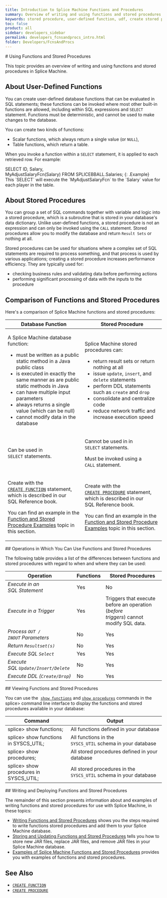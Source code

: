 ```yaml
---
title: Introduction to Splice Machine Functions and Procedures
summary: Overview of writing and using functions and stored procedures in Splice Machine
keywords: stored procedure, user-defined function, udf, create stored procedure, create function
toc: false
product: all
sidebar: developers_sidebar
permalink: developers_fcnsandprocs_intro.html
folder: Developers/FcnsAndProcs
---
```

<section>
<div class="TopicContent" data-swiftype-index="true" markdown="1">
# Using Functions and Stored Procedures

This topic provides an overview of writing and using functions and
stored procedures in Splice Machine.

## About User-Defined Functions

You can create user-defined database functions that can be evaluated in
SQL statements; these functions can be invoked where most other built-in
functions are allowed, including within SQL expressions and `SELECT`
statement. Functions must be deterministic, and cannot be used to make
changes to the database.

You can create two kinds of functions:

* Scalar functions, which always return a single value (or `NULL`),
* Table functions, which return a table.

When you invoke a function within a `SELECT` statement, it is applied to
each retrieved row. For example:

<div class="preWrapper" markdown="1">
    SELECT ID, Salary, MyAdjustSalaryFcn(Salary) FROM SPLICEBBALL.Salaries;
{: .Example}

</div>
This `SELECT` will execute the `MyAdjustSalaryFcn` to the `Salary` value
for each player in the table.

## About Stored Procedures

You can group a set of SQL commands together with variable and logic
into a stored procedure, which is a subroutine that is stored in your
database's data dictionary. Unlike user-defined functions, a stored
procedure is not an expression and can only be invoked using the `CALL`
statement. Stored procedures allow you to modify the database and return
`Result Sets` or nothing at all.

Stored procedures can be used for situations where a complex set of SQL
statements are required to process something, and that process is used
by various applications; creating a stored procedure increases
performance efficiency. They are typically used for:

* checking business rules and validating data before performing actions
* performing significant processing of data with the inputs to the
  procedure

## Comparison of Functions and Stored Procedures

Here's a comparison of Splice Machine functions and stored procedures:

<table summary="Tables comparing stored procedures and database functions.">
                <col />
                <col />
                <thead>
                    <tr>
                        <th>Database Function</th>
                        <th>Stored Procedure</th>
                    </tr>
                </thead>
                <tbody>
                    <tr>
                        <td>
                            <p class="noSpaceAbove">A Splice Machine database function:</p>
                            <ul>
                                <li>must be written as a public static method in a Java public class</li>
                                <li>is executed in exactly the same manner as are public static methods in Java</li>
                                <li>can have multiple input parameters</li>
                                <li>always returns a single value (which can be null)</li>
                                <li>cannot modify data in the database</li>
                            </ul>
                        </td>
                        <td>
                            <p class="noSpaceAbove">Splice Machine stored procedures can:</p>
                            <ul>
                                <li> return result sets or return nothing at all</li>
                                <li>issue <code>update</code>, <code>insert</code>, and <code>delete</code> statements</li>
                                <li>perform DDL statements such as <code>create</code> and <code>drop</code></li>
                                <li>consolidate and centralize code</li>
                                <li>reduce network traffic and increase execution speed</li>
                            </ul>
                        </td>
                    </tr>
                    <tr>
                        <td>Can be used in <code>SELECT</code> statements.</td>
                        <td>
                            <p class="noSpaceAbove">Cannot be used in in <code>SELECT</code> statements.</p>
                            <p>Must be invoked using a <code>CALL</code> statement.</p>
                        </td>
                    </tr>
                    <tr>
                        <td>
                            <p>Create with the <a href="sqlref_statements_createfunction.html"><code>CREATE FUNCTION</code></a> statement, which is described in our SQL Reference book.</p>
                            <p>You can find an example in the <a href="developers_fcnsandprocs_examples.html">Function and Stored Procedure Examples</a> topic in this section.</p>
                        </td>
                        <td>
                            <p>Create with the <a href="sqlref_statements_createprocedure.html"><code>CREATE PROCEDURE</code></a> statement, which is described in our SQL Reference book.</p>
                            <p>You can find an example in the <a href="developers_fcnsandprocs_examples.html">Function and Stored Procedure Examples</a> topic in this section.</p>
                        </td>
                    </tr>
                </tbody>
            </table>
## Operations in Which You Can Use Functions and Stored Procedures

The following table provides a list of the differences between functions
and stored procedures with regard to when and where they can be used:

<table summary="Table comparing which operations can be used in functions and stored procedures.">
                <col />
                <col />
                <col />
                <thead>
                    <tr>
                        <th>Operation</th>
                        <th>Functions</th>
                        <th>Stored Procedures</th>
                    </tr>
                </thead>
                <tbody>
                    <tr>
                        <td><em>Execute in an SQL Statement</em>
                        </td>
                        <td>Yes</td>
                        <td>No</td>
                    </tr>
                    <tr>
                        <td><em>Execute in a Trigger</em>
                        </td>
                        <td>Yes</td>
                        <td>Triggers that execute before an operation (<em>before triggers</em>) cannot modify SQL data.</td>
                    </tr>
                    <tr>
                        <td><em>Process <code>OUT / INOUT</code> Parameters</em>
                        </td>
                        <td>No</td>
                        <td>Yes</td>
                    </tr>
                    <tr>
                        <td><em>Return <code>Resultset(s)</code></em>
                        </td>
                        <td>No</td>
                        <td>Yes</td>
                    </tr>
                    <tr>
                        <td><em>Execute SQL <code>Select</code></em>
                        </td>
                        <td>Yes</td>
                        <td>Yes</td>
                    </tr>
                    <tr>
                        <td><em>Execute SQL <code>Update/Insert/Delete</code></em>
                        </td>
                        <td>No</td>
                        <td>Yes</td>
                    </tr>
                    <tr>
                        <td><em>Execute DDL (<code>Create/Drop</code>)</em>
                        </td>
                        <td>No</td>
                        <td>Yes</td>
                    </tr>
                </tbody>
            </table>
## Viewing Functions and Stored Procedures

You can use the &nbsp;[`show functions`](cmdlineref_showfunctions.html) and
[`show procedures`](cmdlineref_showprocedures.html) commands in the
<span class="AppCommand">splice&gt;</span> command line interface to
display the functions and stored procedures available in your database:

<table summary="Table showing the output of the show functions and show procedures commands.">
                <col />
                <col />
                <thead>
                    <tr>
                        <th>Command</th>
                        <th>Output</th>
                    </tr>
                </thead>
                <tbody>
                    <tr>
                        <td><span class="AppCommand">splice&gt; show functions;</span>
                        </td>
                        <td>All functions defined in your database</td>
                    </tr>
                    <tr>
                        <td><span class="AppCommand">splice&gt; show functions in SYSCS_UTIL;</span>
                        </td>
                        <td>All functions in the <code>SYSCS_UTIL</code> schema in your database</td>
                    </tr>
                    <tr>
                        <td><span class="AppCommand">splice&gt; show procedures;</span>
                        </td>
                        <td>All stored procedures defined in your database</td>
                    </tr>
                    <tr>
                        <td><span class="AppCommand">splice&gt; show procedures in SYSCS_UTIL;</span>
                        </td>
                        <td>All stored procedures in the <code>SYSCS_UTIL</code> schema in your database</td>
                    </tr>
                </tbody>
            </table>
## Writing and Deploying Functions and Stored Procedures

The remainder of this section presents information about and examples of
writing functions and stored procedures for use with Splice Machine, in
these topics:

* [Writing Functions and Stored
  Procedures](developers_fcnsandprocs_writing.html) shows you the steps
  required to write functions stored procedures and add them to your
  Splice Machine database.
* [Storing and Updating Functions and Stored
  Procedures](developers_fcnsandprocs_storing.html) tells you how to
  store new JAR files, replace JAR files, and remove JAR files in your
  Splice Machine database.
* [Examples of Splice Machine Functions and Stored
  Procedures](developers_fcnsandprocs_examples.html) provides you with
  examples of functions and stored procedures.

## See Also

* [`CREATE FUNCTION`](sqlref_statements_createfunction.html)
* [`CREATE PROCEDURE`](sqlref_statements_createprocedure.html) 

</div>
</section>
